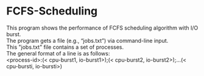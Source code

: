 # FCFS-Scheduling
This program shows the performance of FCFS scheduling algorithm with I/O burst.<br/>The program gets a file (e.g., “jobs.txt”) via command-line input.<br/>This "jobs.txt" file contains a set of processes.<br/>The general format of a line is as follows:<br/>\<process-id>:(< cpu-burst1, io-burst1>);(< cpu-burst2, io-burst2>);...(< cpu-bursti, io-bursti>)
